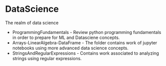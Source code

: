 # DataScience
The realm of data science

* ProgrammingFundamentals - Review python programming fundamentals in order to prepare for ML and Datasciene concepts.
* Arrays-LinearAlgebra-DataFrame - The folder contains work of jupyter notebooks using more advanced data science concepts.
* StringsAndRegularExpressions - Contains work associated to analyzing strings using regular expressions.
